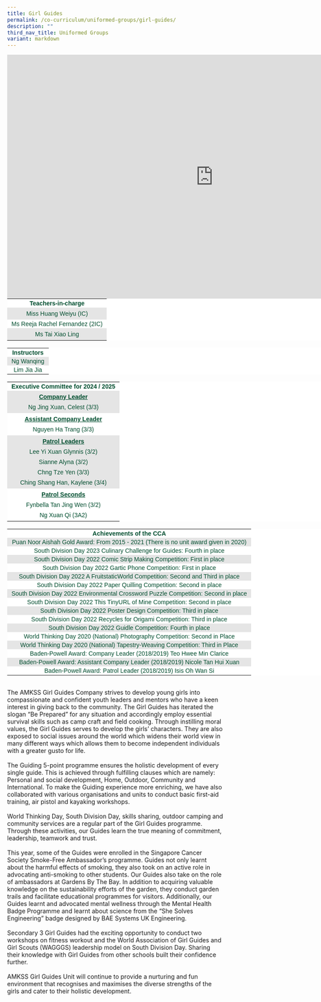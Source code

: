 ```yaml
---
title: Girl Guides
permalink: /co-curriculum/uniformed-groups/girl-guides/
description: ""
third_nav_title: Uniformed Groups
variant: markdown
---
```

<iframe allowfullscreen="true" height="569" width="960" frameborder="0" src="https://docs.google.com/presentation/d/e/2PACX-1vTX2qJsslz5iZIqN9NLICb97C7tbLMUBmuSSYlXGnoW4J79cGRrpGywybEmDEwSoDSINkwph-mNtHRf/embed?start=true&amp;loop=true&amp;delayms=3000"></iframe>
<br>
<table class="iveo_table ives_tab_modern2 ive_eobj_center" style="margin: auto; outline: 0px; padding: 0px; border-collapse: collapse; clear: both; border: none; color: rgb(0, 77, 46); font-family: Outfit, sans-serif; font-size: 14px; font-style: normal; font-variant-ligatures: normal; font-variant-caps: normal; font-weight: 400; letter-spacing: normal; orphans: 2; text-align: left; text-transform: none; white-space: normal; widows: 2; word-spacing: 0px; -webkit-text-stroke-width: 0px; background-color: rgb(255, 255, 255); text-decoration-thickness: initial; text-decoration-style: initial; text-decoration-color: initial; width: 736px;"><tbody style="margin: 0px; outline: 0px; padding: 0px;"><tr style="margin: 0px; outline: 0px; padding: 0px;"><td style="margin: 0px; outline: 0px; padding: 2px 10px; text-align: center;"><strong style="margin: 0px; outline: 0px; padding: 0px;">Teachers-in-charge</strong><br style="margin: 0px; outline: 0px; padding: 0px;"></td></tr><tr style="margin: 0px; outline: 0px; padding: 0px; background-color: rgb(229, 229, 229);"><td style="margin: 0px; outline: 0px; padding: 2px 10px; text-align: left;"><div style="margin: 0px; outline: 0px; padding: 0px; line-height: 24px !important; color: rgb(0, 77, 46); font-family: Outfit, sans-serif; font-size: 14px; font-weight: 400; text-align: center;">Miss Huang Weiyu (IC)</div></td></tr><tr style="margin: 0px; outline: 0px; padding: 0px;"><td style="margin: 0px; outline: 0px; padding: 2px 10px; text-align: center;">Ms Reeja Rachel Fernandez (2IC)<br style="margin: 0px; outline: 0px; padding: 0px;"></td></tr><tr style="margin: 0px; outline: 0px; padding: 0px; background-color: rgb(229, 229, 229);"><td style="margin: 0px; outline: 0px; padding: 2px 10px; text-align: left;"><div style="margin: 0px; outline: 0px; padding: 0px; line-height: 24px !important; color: rgb(0, 77, 46); font-family: Outfit, sans-serif; font-size: 14px; font-weight: 400; text-align: center;">Ms Tai Xiao Ling</div></td></tr></tbody></table>
<br>
<table class="iveo_table ives_tab_modern2 ive_eobj_center" style="margin: auto; outline: 0px; padding: 0px; border-collapse: collapse; clear: both; border: none; color: rgb(0, 77, 46); font-family: Outfit, sans-serif; font-size: 14px; font-style: normal; font-variant-ligatures: normal; font-variant-caps: normal; font-weight: 400; letter-spacing: normal; orphans: 2; text-align: left; text-transform: none; white-space: normal; widows: 2; word-spacing: 0px; -webkit-text-stroke-width: 0px; background-color: rgb(255, 255, 255); text-decoration-thickness: initial; text-decoration-style: initial; text-decoration-color: initial; width: 736px;"><tbody style="margin: 0px; outline: 0px; padding: 0px;"><tr style="margin: 0px; outline: 0px; padding: 0px;"><td style="margin: 0px; outline: 0px; padding: 2px 10px; text-align: center;"><strong style="margin: 0px; outline: 0px; padding: 0px;">Instructors</strong><br style="margin: 0px; outline: 0px; padding: 0px;"></td></tr><tr style="margin: 0px; outline: 0px; padding: 0px; background-color: rgb(229, 229, 229);"><td style="margin: 0px; outline: 0px; padding: 2px 10px; text-align: center;">Ng Wanqing<br style="margin: 0px; outline: 0px; padding: 0px;"></td></tr><tr style="margin: 0px; outline: 0px; padding: 0px;"><td style="margin: 0px; outline: 0px; padding: 2px 10px; text-align: center;">Lim Jia Jia</td></tr></tbody></table>
<br>
<table class="iveo_table ives_tab_modern2 ive_eobj_center" style="margin: auto; outline: 0px; padding: 0px; border-collapse: collapse; clear: both; border: none; color: rgb(0, 77, 46); font-family: Outfit, sans-serif; font-size: 14px; font-style: normal; font-variant-ligatures: normal; font-variant-caps: normal; font-weight: 400; letter-spacing: normal; orphans: 2; text-align: left; text-transform: none; white-space: normal; widows: 2; word-spacing: 0px; -webkit-text-stroke-width: 0px; background-color: rgb(255, 255, 255); text-decoration-thickness: initial; text-decoration-style: initial; text-decoration-color: initial; width: 736px;"><tbody style="margin: 0px; outline: 0px; padding: 0px;"><tr style="margin: 0px; outline: 0px; padding: 0px;"><td style="margin: 0px; outline: 0px; padding: 2px 10px; text-align: center;"><strong style="margin: 0px; outline: 0px; padding: 0px;">Executive Committee for 2024 / 2025</strong><br style="margin: 0px; outline: 0px; padding: 0px;"></td></tr><tr style="margin: 0px; outline: 0px; padding: 0px; background-color: rgb(229, 229, 229);"><td style="margin: 0px; outline: 0px; padding: 2px 10px; text-align: left;"><div style="margin: 0px; outline: 0px; padding: 0px; line-height: 24px !important; color: rgb(0, 77, 46); font-family: Outfit, sans-serif; font-size: 14px; font-weight: 400; text-align: center;"><strong style="margin: 0px; outline: 0px; padding: 0px;"><u style="margin: 0px; outline: 0px; padding: 0px;">Company Leader</u></strong></div><div style="margin: 0px; outline: 0px; padding: 0px; line-height: 24px !important; color: rgb(0, 77, 46); font-family: Outfit, sans-serif; font-size: 14px; font-weight: 400; text-align: center;">Ng Jing Xuan, Celest (3/3)</div></td></tr><tr style="margin: 0px; outline: 0px; padding: 0px;"><td style="margin: 0px; outline: 0px; padding: 2px 10px; text-align: left;"><div style="margin: 0px; outline: 0px; padding: 0px; line-height: 24px !important; color: rgb(0, 77, 46); font-family: Outfit, sans-serif; font-size: 14px; font-weight: 400; text-align: center;"><strong style="margin: 0px; outline: 0px; padding: 0px;"><u style="margin: 0px; outline: 0px; padding: 0px;">Assistant Company Leader</u></strong></div><div style="margin: 0px; outline: 0px; padding: 0px; line-height: 24px !important; color: rgb(0, 77, 46); font-family: Outfit, sans-serif; font-size: 14px; font-weight: 400; text-align: center;">Nguyen Ha Trang (3/3)</div></td></tr><tr style="margin: 0px; outline: 0px; padding: 0px; background-color: rgb(229, 229, 229);"><td style="margin: 0px; outline: 0px; padding: 2px 10px; text-align: left;"><div style="margin: 0px; outline: 0px; padding: 0px; line-height: 24px !important; color: rgb(0, 77, 46); font-family: Outfit, sans-serif; font-size: 14px; font-weight: 400; text-align: center;"><strong style="margin: 0px; outline: 0px; padding: 0px;"><u style="margin: 0px; outline: 0px; padding: 0px;">Patrol Leaders</u></strong></div><div style="margin: 0px; outline: 0px; padding: 0px; line-height: 24px !important; color: rgb(0, 77, 46); font-family: Outfit, sans-serif; font-size: 14px; font-weight: 400; text-align: center;">Lee Yi Xuan Glynnis (3/2)</div><div style="margin: 0px; outline: 0px; padding: 0px; line-height: 24px !important; color: rgb(0, 77, 46); font-family: Outfit, sans-serif; font-size: 14px; font-weight: 400; text-align: center;">Sianne Alyna (3/2)</div><div style="margin: 0px; outline: 0px; padding: 0px; line-height: 24px !important; color: rgb(0, 77, 46); font-family: Outfit, sans-serif; font-size: 14px; font-weight: 400; text-align: center;">Chng Tze Yen (3/3)</div><div style="margin: 0px; outline: 0px; padding: 0px; line-height: 24px !important; color: rgb(0, 77, 46); font-family: Outfit, sans-serif; font-size: 14px; font-weight: 400; text-align: center;">Ching Shang Han, Kaylene (3/4)</div></td></tr><tr style="margin: 0px; outline: 0px; padding: 0px;"><td style="margin: 0px; outline: 0px; padding: 2px 10px; text-align: left;"><div style="margin: 0px; outline: 0px; padding: 0px; line-height: 24px !important; color: rgb(0, 77, 46); font-family: Outfit, sans-serif; font-size: 14px; font-weight: 400; text-align: center;"><strong style="margin: 0px; outline: 0px; padding: 0px;"><u style="margin: 0px; outline: 0px; padding: 0px;">Patrol Seconds</u></strong></div><div style="margin: 0px; outline: 0px; padding: 0px; line-height: 24px !important; color: rgb(0, 77, 46); font-family: Outfit, sans-serif; font-size: 14px; font-weight: 400; text-align: center;">Fynbella Tan Jing Wen (3/2)<br>Ng Xuan Qi (3A2)</div></td></tr></tbody></table>
<br>
<table class="iveo_table ives_tab_modern2 ive_eobj_center" style="margin: auto; outline: 0px; padding: 0px; border-collapse: collapse; clear: both; border: none; color: rgb(0, 77, 46); font-family: Outfit, sans-serif; font-size: 14px; font-style: normal; font-variant-ligatures: normal; font-variant-caps: normal; font-weight: 400; letter-spacing: normal; orphans: 2; text-align: left; text-transform: none; white-space: normal; widows: 2; word-spacing: 0px; -webkit-text-stroke-width: 0px; background-color: rgb(255, 255, 255); text-decoration-thickness: initial; text-decoration-style: initial; text-decoration-color: initial; width: 736px;"><tbody style="margin: 0px; outline: 0px; padding: 0px;"><tr style="margin: 0px; outline: 0px; padding: 0px;"><td style="margin: 0px; outline: 0px; padding: 2px 10px; text-align: center;"><strong style="margin: 0px; outline: 0px; padding: 0px;">Achievements of the CCA</strong><br style="margin: 0px; outline: 0px; padding: 0px;"></td></tr><tr style="margin: 0px; outline: 0px; padding: 0px; background-color: rgb(229, 229, 229);"><td style="margin: 0px; outline: 0px; padding: 2px 10px; text-align: center;">Puan Noor Aishah Gold Award: From 2015 - 2021 (There is no unit award given in 2020)<br style="margin: 0px; outline: 0px; padding: 0px;"></td></tr><tr style="margin: 0px; outline: 0px; padding: 0px;"><td style="margin: 0px; outline: 0px; padding: 2px 10px; text-align: center;">South Division Day 2023 Culinary Challenge for Guides: Fourth in place<br style="margin: 0px; outline: 0px; padding: 0px;"></td></tr><tr style="margin: 0px; outline: 0px; padding: 0px; background-color: rgb(229, 229, 229);"><td style="margin: 0px; outline: 0px; padding: 2px 10px; text-align: center;">South Division Day 2022 Comic Strip Making Competition: First in place<br style="margin: 0px; outline: 0px; padding: 0px;"></td></tr><tr style="margin: 0px; outline: 0px; padding: 0px;"><td style="margin: 0px; outline: 0px; padding: 2px 10px; text-align: center;">South Division Day 2022 Gartic Phone Competition: First in place<br style="margin: 0px; outline: 0px; padding: 0px;"></td></tr><tr style="margin: 0px; outline: 0px; padding: 0px; background-color: rgb(229, 229, 229);"><td style="margin: 0px; outline: 0px; padding: 2px 10px; text-align: center;">South Division Day 2022 A FruitstaticWorld Competition: Second and Third in place<br style="margin: 0px; outline: 0px; padding: 0px;"></td></tr><tr style="margin: 0px; outline: 0px; padding: 0px;"><td style="margin: 0px; outline: 0px; padding: 2px 10px; text-align: center;">South Division Day 2022 Paper Quilling Competition: Second in place</td></tr><tr style="margin: 0px; outline: 0px; padding: 0px; background-color: rgb(229, 229, 229);"><td style="margin: 0px; outline: 0px; padding: 2px 10px; text-align: center;">South Division Day 2022 Environmental Crossword Puzzle Competition: Second in place<br style="margin: 0px; outline: 0px; padding: 0px;"></td></tr><tr style="margin: 0px; outline: 0px; padding: 0px;"><td style="margin: 0px; outline: 0px; padding: 2px 10px; text-align: center;">South Division Day 2022 This TinyURL of Mine Competition: Second in place<br style="margin: 0px; outline: 0px; padding: 0px;"></td></tr><tr style="margin: 0px; outline: 0px; padding: 0px; background-color: rgb(229, 229, 229);"><td style="margin: 0px; outline: 0px; padding: 2px 10px; text-align: center;">South Division Day 2022 Poster Design Competition: Third in place<br style="margin: 0px; outline: 0px; padding: 0px;"></td></tr><tr style="margin: 0px; outline: 0px; padding: 0px;"><td style="margin: 0px; outline: 0px; padding: 2px 10px; text-align: center;">South Division Day 2022 Recycles for Origami Competition: Third in place<br style="margin: 0px; outline: 0px; padding: 0px;"></td></tr><tr style="margin: 0px; outline: 0px; padding: 0px; background-color: rgb(229, 229, 229);"><td style="margin: 0px; outline: 0px; padding: 2px 10px; text-align: center;">South Division Day 2022 Guidle Competition: Fourth in place<br style="margin: 0px; outline: 0px; padding: 0px;"></td></tr><tr style="margin: 0px; outline: 0px; padding: 0px;"><td style="margin: 0px; outline: 0px; padding: 2px 10px; text-align: center;">World Thinking Day 2020 (National) Photography Competition: Second in Place<br style="margin: 0px; outline: 0px; padding: 0px;"></td></tr><tr style="margin: 0px; outline: 0px; padding: 0px; background-color: rgb(229, 229, 229);"><td style="margin: 0px; outline: 0px; padding: 2px 10px; text-align: center;">World Thinking Day 2020 (National) Tapestry-Weaving Competition: Third in Place<br style="margin: 0px; outline: 0px; padding: 0px;"></td></tr><tr style="margin: 0px; outline: 0px; padding: 0px;"><td style="margin: 0px; outline: 0px; padding: 2px 10px; text-align: center;">Baden-Powell Award: Company Leader (2018/2019) Teo Hwee Min Clarice<br style="margin: 0px; outline: 0px; padding: 0px;"></td></tr><tr style="margin: 0px; outline: 0px; padding: 0px; background-color: rgb(229, 229, 229);"><td style="margin: 0px; outline: 0px; padding: 2px 10px; text-align: center;">Baden-Powell Award: Assistant Company Leader (2018/2019) Nicole Tan Hui Xuan<br style="margin: 0px; outline: 0px; padding: 0px;"></td></tr><tr style="margin: 0px; outline: 0px; padding: 0px;"><td style="margin: 0px; outline: 0px; padding: 2px 10px; text-align: center;">Baden-Powell Award: Patrol Leader (2018/2019) Isis Oh Wan Si<br style="margin: 0px; outline: 0px; padding: 0px;"></td></tr></tbody></table><br>

The AMKSS Girl Guides Company strives to develop young girls into compassionate and confident youth leaders and mentors who have a keen interest in giving back to the community. The Girl Guides has iterated the slogan “Be Prepared” for any situation and accordingly employ essential survival skills such as camp craft and field cooking. Through instilling moral values, the Girl Guides serves to develop the girls’ characters. They are also exposed to social issues around the world which widens their world view in many different ways which allows them to become independent individuals with a greater gusto for life. <br><br>
The Guiding 5-point programme ensures the holistic development of every single guide. This is achieved through fulfilling clauses which are namely: Personal and social development, Home, Outdoor, Community and International. To make the Guiding experience more enriching, we have also collaborated with various organisations and units to conduct basic first-aid training, air pistol and kayaking workshops.<br><br>
World Thinking Day, South Division Day, skills sharing, outdoor camping and community services are a regular part of the Girl Guides programme. Through these activities, our Guides learn the true meaning of commitment, leadership, teamwork and trust.<br><br>
This year, some of the Guides were enrolled in the Singapore Cancer Society Smoke-Free Ambassador’s programme. Guides not only learnt about the harmful effects of smoking, they also took on an active role in advocating anti-smoking to other students. Our Guides also take on the role of ambassadors at Gardens By The Bay. In addition to acquiring valuable knowledge on the sustainability efforts of the garden, they conduct garden trails and facilitate educational programmes for visitors. Additionally, our Guides learnt and advocated mental wellness through the Mental Health Badge Programme and learnt about science from the “She Solves Engineering” badge designed by BAE Systems UK Engineering.<br><br>
Secondary 3 Girl Guides had the exciting opportunity to conduct two workshops on fitness workout and the World Association of Girl Guides and Girl Scouts (WAGGGS) leadership model on South Division Day. Sharing their knowledge with Girl Guides from other schools built their confidence further. <br><br>
AMKSS Girl Guides Unit will continue to provide a nurturing and fun environment that recognises and maximises the diverse strengths of the girls and cater to their holistic development.